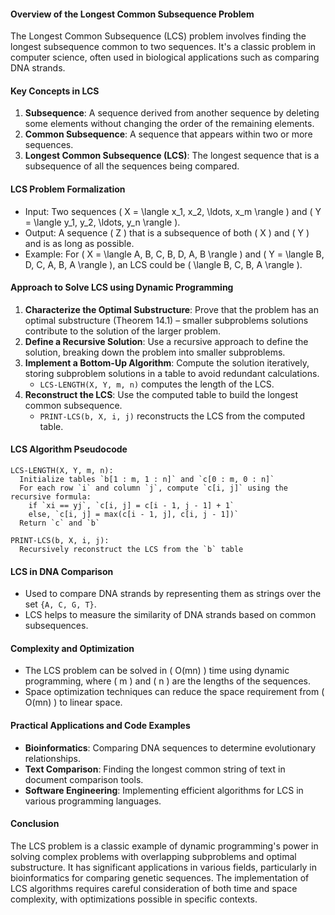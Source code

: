 #### Overview of the Longest Common Subsequence Problem
The Longest Common Subsequence (LCS) problem involves finding the longest subsequence common to two sequences. It's a classic problem in computer science, often used in biological applications such as comparing DNA strands.
#### Key Concepts in LCS
1. **Subsequence**: A sequence derived from another sequence by deleting some elements without changing the order of the remaining elements.
2. **Common Subsequence**: A sequence that appears within two or more sequences.
3. **Longest Common Subsequence (LCS)**: The longest sequence that is a subsequence of all the sequences being compared.

#### LCS Problem Formalization
- Input: Two sequences \( X = \langle x_1, x_2, \ldots, x_m \rangle \) and \( Y = \langle y_1, y_2, \ldots, y_n \rangle \).
- Output: A sequence \( Z \) that is a subsequence of both \( X \) and \( Y \) and is as long as possible.
- Example: For \( X = \langle A, B, C, B, D, A, B \rangle \) and \( Y = \langle B, D, C, A, B, A \rangle \), an LCS could be \( \langle B, C, B, A \rangle \).

#### Approach to Solve LCS using Dynamic Programming
1. **Characterize the Optimal Substructure**: Prove that the problem has an optimal substructure (Theorem 14.1) – smaller subproblems solutions contribute to the solution of the larger problem.
2. **Define a Recursive Solution**: Use a recursive approach to define the solution, breaking down the problem into smaller subproblems.
3. **Implement a Bottom-Up Algorithm**: Compute the solution iteratively, storing subproblem solutions in a table to avoid redundant calculations.
   - `LCS-LENGTH(X, Y, m, n)` computes the length of the LCS.
4. **Reconstruct the LCS**: Use the computed table to build the longest common subsequence.
   - `PRINT-LCS(b, X, i, j)` reconstructs the LCS from the computed table.

#### LCS Algorithm Pseudocode
```plaintext
LCS-LENGTH(X, Y, m, n):
  Initialize tables `b[1 : m, 1 : n]` and `c[0 : m, 0 : n]`
  For each row `i` and column `j`, compute `c[i, j]` using the recursive formula:
    if `xi == yj`, `c[i, j] = c[i - 1, j - 1] + 1`
    else, `c[i, j] = max(c[i - 1, j], c[i, j - 1])`
  Return `c` and `b`

PRINT-LCS(b, X, i, j):
  Recursively reconstruct the LCS from the `b` table
```

#### LCS in DNA Comparison
- Used to compare DNA strands by representing them as strings over the set `{A, C, G, T}`.
- LCS helps to measure the similarity of DNA strands based on common subsequences.

#### Complexity and Optimization
- The LCS problem can be solved in \( O(mn) \) time using dynamic programming, where \( m \) and \( n \) are the lengths of the sequences.
- Space optimization techniques can reduce the space requirement from \( O(mn) \) to linear space.

#### Practical Applications and Code Examples
- **Bioinformatics**: Comparing DNA sequences to determine evolutionary relationships.
- **Text Comparison**: Finding the longest common string of text in document comparison tools.
- **Software Engineering**: Implementing efficient algorithms for LCS in various programming languages.

#### Conclusion
The LCS problem is a classic example of dynamic programming's power in solving complex problems with overlapping subproblems and optimal substructure. It has significant applications in various fields, particularly in bioinformatics for comparing genetic sequences. The implementation of LCS algorithms requires careful consideration of both time and space complexity, with optimizations possible in specific contexts.